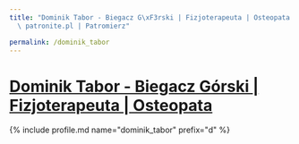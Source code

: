 ```yaml
---
title: "Dominik Tabor - Biegacz G\xF3rski | Fizjoterapeuta | Osteopata | Statystyki\
  \ patronite.pl | Patromierz"

permalink: /dominik_tabor
---
```


# [Dominik Tabor - Biegacz Górski | Fizjoterapeuta | Osteopata](https://patronite.pl/dominik_tabor)

{% include profile.md name="dominik_tabor" prefix="d" %}
